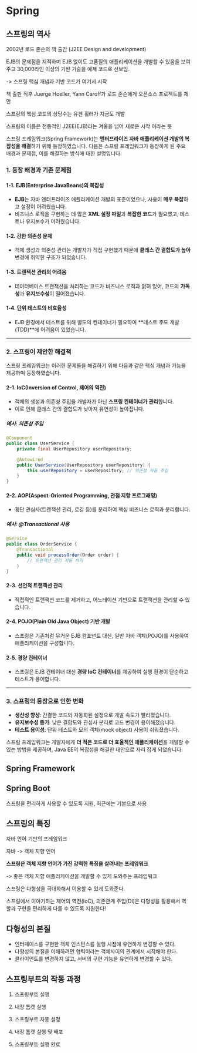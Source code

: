 # Spring

## 스프링의 역사

2002년 로드 존슨의 책 출간 (J2EE Design and development)

EJB의 문제점을 지적하며 EJB 없이도 고품질의 애플리케이션을 개발할 수 있음을 보여주고 30,000라인 이상의 기반 기술을 예제 코드로 선보임.

-> 스프링 핵심 개념과 기반 코드가 여기서 시작

책 출판 직후 Juerge Hoeller, Yann Caroff가 로드 존슨에게 오픈소스 프로젝트를 제안

스프링의 핵심 코드의 상당수는 유겐 휠러가 지금도 개발

스프림의 이름은 전통적인 J2EE(EJB)라는 겨울을 넘어 새로운 시작 이라는 뜻

스프링 프레임워크(Spring Framework)는 **엔터프라이즈 자바 애플리케이션 개발의 복잡성을 해결**하기 위해 등장하였습니다. 다음은 스프링 프레임워크가 등장하게 된 주요 배경과 문제점, 이를 해결하는 방식에 대한 설명입니다.

### 1. 등장 배경과 기존 문제점

#### 1-1. EJB(Enterprise JavaBeans)의 복잡성
- **EJB**는 자바 엔터프라이즈 애플리케이션 개발의 표준이었으나, 사용이 **매우 복잡**하고 설정이 어려웠습니다.
- 비즈니스 로직을 구현하는 데 많은 **XML 설정 파일**과 **복잡한 코드**가 필요했고, 테스트나 유지보수가 어려웠습니다.

#### 1-2. 강한 의존성 문제
- 객체 생성과 의존성 관리는 개발자가 직접 구현했기 때문에 **클래스 간 결합도가 높아** 변경에 취약한 구조가 되었습니다.

#### 1-3. 트랜잭션 관리의 어려움
- 데이터베이스 트랜잭션을 처리하는 코드가 비즈니스 로직과 얽혀 있어, 코드의 **가독성**과 **유지보수성**이 떨어졌습니다.

#### 1-4. 단위 테스트의 비효율성
- EJB 환경에서 테스트를 위해 별도의 컨테이너가 필요하여 **테스트 주도 개발(TDD)**에 어려움이 있었습니다.

---

### 2. 스프링이 제안한 해결책
스프링 프레임워크는 이러한 문제들을 해결하기 위해 다음과 같은 핵심 개념과 기능을 제공하며 등장하였습니다.

#### 2-1. **IoC(Inversion of Control, 제어의 역전)**
- 객체의 생성과 의존성 주입을 개발자가 아닌 **스프링 컨테이너가 관리**합니다.
- 이로 인해 클래스 간의 결합도가 낮아져 유연성이 높아집니다.
  
##### 예시: 의존성 주입
```java
@Component
public class UserService {
    private final UserRepository userRepository;

    @Autowired
    public UserService(UserRepository userRepository) {
        this.userRepository = userRepository; // 의존성 자동 주입
    }
}
```

#### 2-2. **AOP(Aspect-Oriented Programming, 관점 지향 프로그래밍)**
- 횡단 관심사(트랜잭션 관리, 로깅 등)를 분리하여 핵심 비즈니스 로직과 분리합니다.

##### 예시: @Transactional 사용
```java
@Service
public class OrderService {
    @Transactional
    public void processOrder(Order order) {
        // 트랜잭션 관리 자동 처리
    }
}
```

#### 2-3. **선언적 트랜잭션 관리**
- 직접적인 트랜잭션 코드를 제거하고, 어노테이션 기반으로 트랜잭션을 관리할 수 있습니다.

#### 2-4. **POJO(Plain Old Java Object) 기반 개발**
- 스프링은 기존처럼 무거운 EJB 컴포넌트 대신, 일반 자바 객체(POJO)를 사용하여 애플리케이션을 구성합니다.

#### 2-5. **경량 컨테이너**
- 스프링은 EJB 컨테이너 대신 **경량 IoC 컨테이너**를 제공하여 실행 환경이 단순하고 테스트가 용이합니다.

---

### 3. 스프링의 등장으로 인한 변화
- **생산성 향상**: 간결한 코드와 자동화된 설정으로 개발 속도가 빨라졌습니다.
- **유지보수성 증가**: 낮은 결합도와 관심사 분리로 코드 변경이 용이해졌습니다.
- **테스트 용이성**: 단위 테스트와 모의 객체(mock object) 사용이 쉬워졌습니다.

스프링 프레임워크는 개발자에게 **더 적은 코드로 더 효율적인 애플리케이션**을 개발할 수 있는 방법을 제공하며, Java EE의 복잡성을 해결한 대안으로 자리 잡게 되었습니다.

## Spring Framework

## Spring Boot
스프링을 편리하게 사용할 수 있도록 지원, 최근에는 기본으로 사용


## 스프링의 특징

자바 언어 기반의 프레임워크

자바 -> 객체 지향 언어

__스프링은 객체 지향 언어가 가진 강력한 특징을 살려내는 프레임워크__

-> 좋은 객체 지향 애플리케이션을 개발할 수 있게 도와주는 프레임워크

스프링은 다형성을 극대화해서 이용할 수 있게 도와준다.

스프링에서 이야기하는 제어의 역전(IoC), 의존관계 주입(DI)은 다형성을 활용해서 역할과 구현을 편리하게 다룰 수 있도록 지원한다!


## 다형성의 본질
- 인터페이스를 구현한 객체 인스턴스를 실행 시점에 유연하게 변경할 수 있다.
- 다형성의 본질을 이해하려면 협력이라는 객체사이의 관계에서 시작해야 한다.
- 클라이언트를 변경하지 않고, 서버의 구현 기능을 유연하게 변경할 수 있다.


## 스프링부트의 작동 과정

1. 스프링부트 실행

2. 내장 톰캣 실행

3. 스프링부트 자동 설정

4. 내장 톰캣 실행 및 배포

5. 스프링부트 실행 완료



